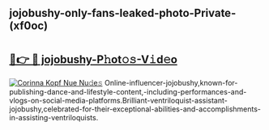 ## jojobushy-only-fans​-leaked-photo​-Private-(xf0oc)


# <h2><a href="https://mediaupload.pro?title=jojobushy&ref=git">🔗👉 🔴 jojobushy-P𝚑ot𝚘𝚜-V𝚒d𝚎o</a></h2>

[![Corinna Kopf Nue Nu𝚍e𝚜](https://i.imgur.com/0qMVB7G.gif)](https://mediaupload.pro?title=jojobushy&ref=git)
Online-influencer-jojobushy,known-for-publishing-dance-and-lifestyle-content,-including-performances-and-vlogs-on-social-media-platforms.Brilliant-ventriloquist-assistant-jojobushy,celebrated-for-their-exceptional-abilities-and-accomplishments-in-assisting-ventriloquists.  